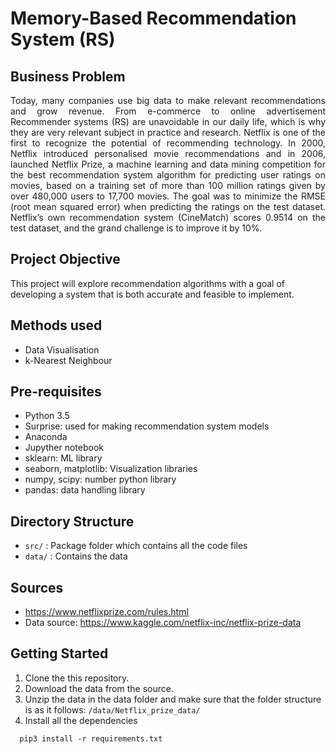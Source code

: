 # Memory-Based Recommendation System (RS)


## Business Problem 
<p align="justify">
Today, many companies use big data to make relevant recommendations and grow revenue.  From e-commerce to online advertisement Recommender systems (RS) are unavoidable in our daily life,  which is why they are very relevant subject in practice and research.  Netflix is one of the first to recognize the potential of recommending technology. In 2000, Netflix introduced personalised movie recommendations and in 2006, launched Netflix Prize, a machine learning and data mining competition for the best recommendation system algorithm for predicting user ratings on movies, based on a training set of more than 100 million ratings given by over 480,000 users to 17,700 movies.  The goal was to minimize the RMSE (root mean squared error) when predicting the ratings on the test dataset. Netflix’s own recommendation system (CineMatch) scores 0.9514 on the test dataset, and the grand challenge is to improve it by 10%. </p>

## Project Objective 

This project will explore recommendation algorithms with a goal of developing a system that is both accurate and feasible to implement.


## Methods used

* Data Visualisation
* k-Nearest Neighbour 


## Pre-requisites

* Python 3.5
* Surprise: used for making recommendation system models
* Anaconda
* Jupyther notebook 
* sklearn: ML library
* seaborn, matplotlib: Visualization libraries
* numpy, scipy: number python library
* pandas: data handling library


## Directory Structure

* `src/` : Package folder which contains all the code files 
* `data/` :  Contains the data 


## Sources 
* https://www.netflixprize.com/rules.html
* Data source: https://www.kaggle.com/netflix-inc/netflix-prize-data

## Getting Started 

1. Clone the this repository.
2. Download the data from the source. 
3. Unzip the data in the data folder and make sure that the folder structure is as it follows: `/data/Netflix_prize_data/`
4. Install all the dependencies
```
  pip3 install -r requirements.txt 
```

